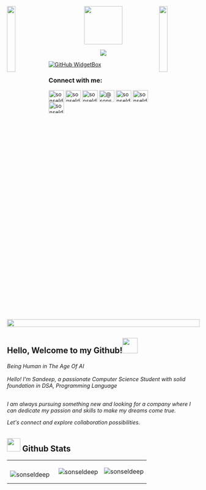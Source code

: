 <img align="left" src="https://user-images.githubusercontent.com/65187002/144930161-2f783401-8d27-4fdf-a2f7-cc0ba32f1f1f.gif" width="21%" style="display:inline;"><img align="right" src="https://user-images.githubusercontent.com/65187002/144930161-2f783401-8d27-4fdf-a2f7-cc0ba32f1f1f.gif" width="21%" style="display:inline;">

<p align="center"><img src="https://media.giphy.com/media/M9gbBd9nbDrOTu1Mqx/giphy.gif" width="100"/></p>

<p align="center">
  <a href="https://github.com/DenverCoder1/readme-typing-svg"><img src="https://readme-typing-svg.herokuapp.com?font=Time+New+Roman&color=cyan&size=40&center=true&vCenter=true&width=800&height=100&lines=Code+is+Life..&hearts;++;Analytical+and+Problem-Solving,;Adaptablility+and+Flexability,;Active+Learner/Researcher,;Love+to+learn+new+stuffs..<3"></a>
</p>

<div>
  
[![GitHub WidgetBox](https://github-widgetbox.vercel.app/api/profile?username=sonseldeep&data=followers,repositories,stars,commits&theme=viridescent)](https://github.com/sonseldeep)
</div>

<!-- <h3 align ="center"> <strong> Let`s Code.Build & FUN </strong> </h3>  -->

<h3 align="left">Connect with me:</h3>
<p align="left">
<a href="https://linkedin.com/in/sonseldeep" target="blank"><img align="center" src="https://raw.githubusercontent.com/rahuldkjain/github-profile-readme-generator/master/src/images/icons/Social/linked-in-alt.svg" alt="sonseldeep" height="30" width="40" /></a>
<a href="https://fb.com/sonseldeep" target="blank"><img align="center" src="https://raw.githubusercontent.com/rahuldkjain/github-profile-readme-generator/master/src/images/icons/Social/facebook.svg" alt="sonseldeep" height="30" width="40" /></a>
<a href="https://instagram.com/sonseldeep" target="blank"><img align="center" src="https://raw.githubusercontent.com/rahuldkjain/github-profile-readme-generator/master/src/images/icons/Social/instagram.svg" alt="sonseldeep" height="30" width="40" /></a>
<a href="https://hashnode.com/@sonseldeep" target="blank"><img align="center" src="https://raw.githubusercontent.com/rahuldkjain/github-profile-readme-generator/master/src/images/icons/Social/hashnode.svg" alt="@sonseldeep" height="30" width="40" /></a>
<a href="https://www.youtube.com/@sonseldeep" target="blank"><img align="center" src="https://raw.githubusercontent.com/rahuldkjain/github-profile-readme-generator/master/src/images/icons/Social/youtube.svg" alt="sonseldeep" height="30" width="40" /></a>
<a href="https://www.hackerrank.com/sonseldeep_np" target="blank"><img align="center" src="https://raw.githubusercontent.com/rahuldkjain/github-profile-readme-generator/master/src/images/icons/Social/hackerrank.svg" alt="sonseldeep" height="30" width="40" /></a>
<a href="https://www.leetcode.com/sonseldeep" target="blank"><img align="center" src="https://raw.githubusercontent.com/rahuldkjain/github-profile-readme-generator/master/src/images/icons/Social/leet-code.svg" alt="sonseldeep" height="30" width="40" /></a>
</p>

<img src="https://i.imgur.com/dBaSKWF.gif" height="20" width="100%">

## Hello, Welcome to my Github!<img src="https://media.giphy.com/media/hvRJCLFzcasrR4ia7z/giphy.gif" width="40">

<p>
<h6>
Being Human in The Age Of AI <br><br> Hello! I'm  Sandeep, a passionate Computer Science Student with solid foundation in DSA, Programming Language
<br>
<br>

I am always pursuing something new and looking for a company where I can dedicate my passion and skills to make my dreams come true.

Let's connect and explore collaboration possibilities.

</h6>
</p>

<h2><img src="https://media.giphy.com/media/iY8CRBdQXODJSCERIr/giphy.gif" width="35"> Github Stats </h2>

 <table align="center" width="100%" height="100%" >
   <tr>
     <td>
     <p><img align="left" src="https://github-readme-stats.vercel.app/api/top-langs?username=sonseldeep&show_icons=true&locale=en&layout=compact" alt="sonseldeep" /></p>

 </td>

<td>
<p>&nbsp;<img align="center" src="https://github-readme-stats.vercel.app/api?username=sonseldeep&show_icons=true&locale=en" alt="sonseldeep" /></p>
 </td> 
<td>
<p><img align="center" src="https://github-readme-streak-stats.herokuapp.com/?user=sonseldeep&" alt="sonseldeep" /></p>

</td>

   </tr>
  </table>

<div align="center">

</div>

## Languages & Tools

<h3 align="left">Languages</h3>
<p align="left">
  <a href="https://skillicons.dev">
    <img src="https://skillicons.dev/icons?i=c,cpp,cs,js,py,ts,dart" />
  </a>
</p>

<h3 align="left">Front-end</h3>
<p align="left">
  <a href="https://skillicons.dev">
    <img src="https://techstack-generator.vercel.app/react-icon.svg" alt="icon" width="50" height="50" />
    <img src="https://techstack-generator.vercel.app/redux-icon.svg" alt="icon" width="50" height="50" />
    <img src="https://skillicons.dev/icons?i=css,html" />
    <img src="https://techstack-generator.vercel.app/js-icon.svg" alt="icon"width="50" height="50" />
    
    
  </a>
</p>
<h3 align="left">Backend</h3>
<p align="left">
  <a href="https://skillicons.dev">
    <img src="https://skillicons.dev/icons?i=nodejs,express,flask,dotnet" />
  </a>
</p>
<h3 align="left">Mobile</h3>
<p align="left">
  <a href="https://skillicons.dev">
    <img src="https://skillicons.dev/icons?i=androidstudio,react,flutter" />
    
  </a>
</p>
<h3 align="left">DataBase</h3>
<p align="left">
  <a href="https://skillicons.dev">
    <img src="https://skillicons.dev/icons?i=mongodb" />
    <img src="https://techstack-generator.vercel.app/mysql-icon.svg" alt="icon" width="50" height="50" />
    <img src="https://skillicons.dev/icons?i=sqlite" />
  </a>
</p>
<h3 align="left">Tools</h3>
<p align="left">
  <a href="https://skillicons.dev">
    <img src="https://skillicons.dev/icons?i=git,github,azure" />
    <img src="https://techstack-generator.vercel.app/docker-icon.svg" alt="icon" width="50" height="50" />
    <img src="https://skillicons.dev/icons?i=figma,photoshop,pr,visualstudio,vscode" />
    
  </a>
</p>

<h2><img src="https://media2.giphy.com/media/QssGEmpkyEOhBCb7e1/giphy.gif?cid=ecf05e47a0n3gi1bfqntqmob8g9aid1oyj2wr3ds3mg700bl&rid=giphy.gif" width ="25"> Skills</h2>
<p align="left">
  <a href="https://skillicons.dev">
    <img src="https://skillicons.dev/icons?i=windows,wordpress,ubuntu,pycharm,phpstorm,linux,kali,idea" />
  </a>
</p>
